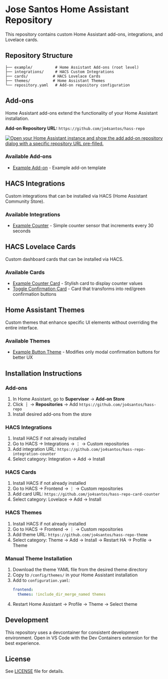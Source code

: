 # Jose Santos Home Assistant Repository

This repository contains custom Home Assistant add-ons, integrations, and Lovelace cards.

## Repository Structure

```
├── example/          # Home Assistant Add-ons (root level)
├── integrations/     # HACS Custom Integrations  
├── cards/           # HACS Lovelace Cards
├── themes/          # Home Assistant Themes
└── repository.yaml   # Add-on repository configuration
```

## Add-ons

Home Assistant add-ons extend the functionality of your Home Assistant installation.

**Add-on Repository URL:** `https://github.com/jo4santos/hass-repo`

[![Open your Home Assistant instance and show the add add-on repository dialog with a specific repository URL pre-filled.](https://my.home-assistant.io/badges/supervisor_add_addon_repository.svg)](https://my.home-assistant.io/redirect/supervisor_add_addon_repository/?repository_url=https%3A%2F%2Fgithub.com%2Fjo4santos%2Fhass-repo)

### Available Add-ons

- [Example Add-on](./example) - Example add-on template

## HACS Integrations

Custom integrations that can be installed via HACS (Home Assistant Community Store).

### Available Integrations

- [Example Counter](./integrations/example_counter) - Simple counter sensor that increments every 30 seconds

## HACS Lovelace Cards

Custom dashboard cards that can be installed via HACS.

### Available Cards

- [Example Counter Card](./cards/example_counter_card) - Stylish card to display counter values
- [Toggle Confirmation Card](./cards/toggle_confirmation_card) - Card that transforms into red/green confirmation buttons

## Home Assistant Themes

Custom themes that enhance specific UI elements without overriding the entire interface.

### Available Themes

- [Example Button Theme](./themes/example_button_theme) - Modifies only modal confirmation buttons for better UX

## Installation Instructions

### Add-ons
1. In Home Assistant, go to **Supervisor** → **Add-on Store**
2. Click **⋮** → **Repositories** → Add `https://github.com/jo4santos/hass-repo`
3. Install desired add-ons from the store

### HACS Integrations
1. Install HACS if not already installed
2. Go to HACS → Integrations → ⋮ → Custom repositories
3. Add integration URL: `https://github.com/jo4santos/hass-repo-integration-counter`
4. Select category: Integration → Add → Install

### HACS Cards
1. Install HACS if not already installed  
2. Go to HACS → Frontend → ⋮ → Custom repositories
3. Add card URL: `https://github.com/jo4santos/hass-repo-card-counter`
4. Select category: Lovelace → Add → Install

### HACS Themes
1. Install HACS if not already installed
2. Go to HACS → Frontend → ⋮ → Custom repositories
3. Add theme URL: `https://github.com/jo4santos/hass-repo-theme`
4. Select category: Theme → Add → Install → Restart HA → Profile → Theme

### Manual Theme Installation
1. Download the theme YAML file from the desired theme directory
2. Copy to `/config/themes/` in your Home Assistant installation
3. Add to `configuration.yaml`: 
   ```yaml
   frontend:
     themes: !include_dir_merge_named themes
   ```
4. Restart Home Assistant → Profile → Theme → Select theme

## Development

This repository uses a devcontainer for consistent development environment. Open in VS Code with the Dev Containers extension for the best experience.

## License

See [LICENSE](LICENSE) file for details.